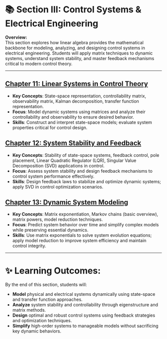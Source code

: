 # 📚 Section III: Control Systems & Electrical Engineering

**Overview:**  
This section explores how linear algebra provides the mathematical backbone for modeling, analyzing, and designing control systems in electrical engineering. Students will apply matrix techniques to dynamic systems, understand system stability, and master feedback mechanisms critical to modern control theory.

---

## **[Chapter 11: Linear Systems in Control Theory](chapter-11/chapter-11.md)**
- **Key Concepts**: State-space representation, controllability matrix, observability matrix, Kalman decomposition, transfer function representation.
- **Focus**: Model dynamic systems using matrices and analyze their controllability and observability to ensure desired behavior.
- **Skills**: Construct and interpret state-space models; evaluate system properties critical for control design.

## **[Chapter 12: System Stability and Feedback](chapter-12/chapter-12.md)**
- **Key Concepts**: Stability of state-space systems, feedback control, pole placement, Linear Quadratic Regulator (LQR), Singular Value Decomposition (SVD) applications in control.
- **Focus**: Assess system stability and design feedback mechanisms to control system performance effectively.
- **Skills**: Design feedback laws to stabilize and optimize dynamic systems; apply SVD in control optimization scenarios.

## **[Chapter 13: Dynamic System Modeling](chapter-13/chapter-13.md)**
- **Key Concepts**: Matrix exponentiation, Markov chains (basic overview), matrix powers, model reduction techniques.
- **Focus**: Predict system behavior over time and simplify complex models while preserving essential dynamics.
- **Skills**: Use matrix exponentials to solve system evolution equations; apply model reduction to improve system efficiency and maintain control integrity.

---

# ✨ Learning Outcomes:
By the end of this section, students will:
- **Model** physical and electrical systems dynamically using state-space and transfer function approaches.
- **Analyze** system stability and controllability through eigenstructure and matrix methods.
- **Design** optimal and robust control systems using feedback strategies and optimization techniques.
- **Simplify** high-order systems to manageable models without sacrificing key dynamic behaviors.
